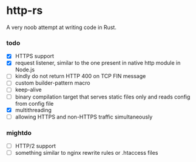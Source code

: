 # http-rs
A very noob attempt at writing code in Rust.

### todo
- [x] HTTPS support
- [x] request listener, similar to the one present in native http module in Node.js
- [ ] kindly do not return HTTP 400 on TCP FIN message
- [ ] custom builder-pattern macro
- [ ] keep-alive
- [ ] binary compilation target that serves static files only and reads config from config file
- [x] multithreading
- [ ] allowing HTTPS and non-HTTPS traffic simultaneously

### mightdo
- [ ] HTTP/2 support
- [ ] something similar to nginx rewrite rules or .htaccess files
